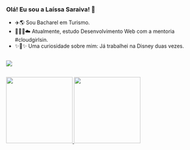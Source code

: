  ### Olá! Eu sou a Laíssa Saraiva! 👋

- ✈️🌎 Sou Bacharel em Turismo.
- 👩🏽‍💻☁️ Atualmente, estudo Desenvolvimento Web com a mentoria #cloudgirlsin.
- ✨🏰✨ Uma curiosidade sobre mim: Já trabalhei na Disney duas vezes.
##
<a href="https://www.linkedin.com/in/laissasc" target="_blank"><img src="https://img.shields.io/badge/-LinkedIn-%230077B5?style=for-the-badge&logo=linkedin&logoColor=white" target="_blank"></a>
##
<div>
  <a href="https://github.com/LaissaSaraiva">
  <img height="180em" src="https://github-readme-stats.vercel.app/api?username=LaissaSaraiva&show_icons=true&theme=dracula&include_all_commits=true&count_private=true"/>
  <img height="180em" src="https://github-readme-stats.vercel.app/api/top-langs/?username=LaissaSaraiva&layout=compact&langs_count=7&theme=dracula"/>
</div>
